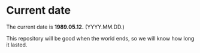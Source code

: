 # Current date

The current date is **1989.05.12.** (YYYY.MM.DD.)

This repository will be good when the world ends, so we will know how long it lasted.